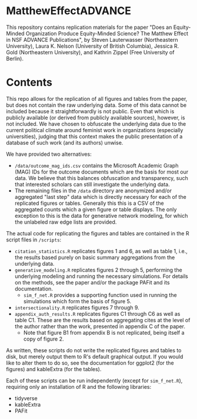 # MatthewEffectADVANCE

This repository contains replication materials for the paper "Does an Equity-Minded Organization Produce Equity-Minded Science? The Matthew Effect in NSF ADVANCE Publications", by Steven Lauterwasser (Northeastern University), Laura K. Nelson (University of British Columbia), Jessica R. Gold (Northeastern University), and Kathrin Zippel (Free University of Berlin). 


# Contents

This repo allows for the replication of all figures and tables from the paper, but does not contain the raw underlying data. Some of this data cannot be included because it straightforwardly is not public. Even that which is publicly available (or derived from publicly available sources), however, is not included. We have chosen to obfuscate the underlying data due to the current political climate around feminist work in organizations (especially universities), judging that this context makes the public presentation of a database of such work (and its authors) unwise. 

We have provided two alternatives: 

- `/data/outcome_mag_ids.csv` contains the Microsoft Academic Graph (MAG) IDs for the outcome documents which are the basis for most our data. We believe that this balances obfuscation and transparency, such that interested scholars can still investigate the underlying data. 
- The remaining files in the `/data` directory are anonymized and/or aggregated "last step" data which is directly necessary for each of the replicated figures or tables. Generally this this is a CSV of the aggregated counts which a given figure or table displays. The only exception to this is the data for generative network modeling, for which the unlabeled raw edge lists are provided. 

The actual code for replicating the figures and tables are contained in the R script files in `/scripts`:

- `citation_statistics.R` replicates figures 1 and 6, as well as table 1, i.e., the results based purely on basic summary aggregations from the underlying data.
- `generative_modeling.R` replicates figures 2 through 5, performing the underlying modeling and running the necessary simulations. For details on the methods, see the paper and/or the package PAFit and its documentation.
  - `sim_f_net.R` provides a supporting function used in running the simulations which form the basis of figure 5. 
- `intersectionality.R` replicates figures 7 through 9. 
- `appendix_auth_results.R` replicates figures C1 through C6 as well as table C1. These are the results based on aggregating cites at the level of the author rather than the work, presented in appendix C of the paper.
  - Note that figure B1 from appendix B is not replicated, being itself a copy of figure 2.

As written, these scripts do not write the replicated figures and tables to disk, but merely output them to R's default graphical output. If you would like to alter them to do so, see the documentation for ggplot2 (for the figures) and kableExtra (for the tables). 

Each of these scripts can be run independently (except for `sim_f_net.R`), requiring only an installation of R and the following libraries:

- tidyverse
- kableExtra
- PAFit





